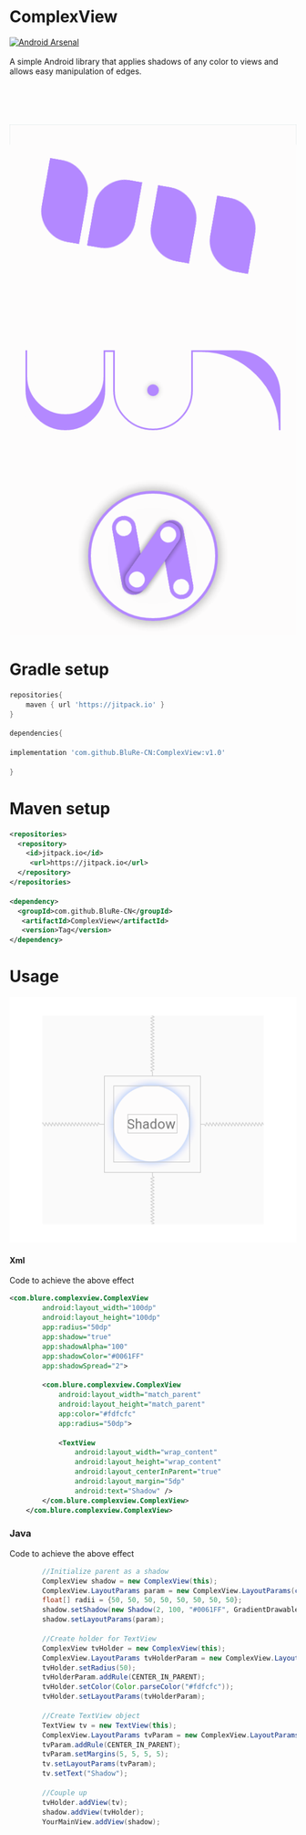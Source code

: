 # ComplexView
[![Android Arsenal]( https://img.shields.io/badge/Android%20Arsenal-ComplexView-green.svg?style=flat )]( https://android-arsenal.com/details/1/7786 )
\
\
A simple Android library that applies shadows of any color to views and allows easy manipulation of edges.
\
\
\
\
\
\
![Alt text](https://github.com/BluRe-CN/ComplexView/blob/master/screenshots/Screenshot_2019-07-23-01-34-06.png "ComplexView sample")

# Gradle setup
``` gradle
repositories{
    maven { url 'https://jitpack.io' }
}

dependencies{

implementation 'com.github.BluRe-CN:ComplexView:v1.0'
    
}
```
# Maven setup

``` xml
<repositories>
  <repository>
    <id>jitpack.io</id>
     <url>https://jitpack.io</url>
  </repository>
</repositories>
    
<dependency>
  <groupId>com.github.BluRe-CN</groupId>
   <artifactId>ComplexView</artifactId>
   <version>Tag</version>
</dependency>
```
# Usage
![Alt text](https://github.com/BluRe-CN/ComplexView/blob/master/screenshots/shadow.PNG "Shadow sample")

#### Xml
Code to achieve the above effect

``` xml
<com.blure.complexview.ComplexView
        android:layout_width="100dp"
        android:layout_height="100dp"
        app:radius="50dp"
        app:shadow="true"
        app:shadowAlpha="100"
        app:shadowColor="#0061FF"
        app:shadowSpread="2">

        <com.blure.complexview.ComplexView
            android:layout_width="match_parent"
            android:layout_height="match_parent"
            app:color="#fdfcfc"
            app:radius="50dp">

            <TextView
                android:layout_width="wrap_content"
                android:layout_height="wrap_content"
                android:layout_centerInParent="true"
                android:layout_margin="5dp"
                android:text="Shadow" />
        </com.blure.complexview.ComplexView>
    </com.blure.complexview.ComplexView>
```
### Java
Code to achieve the above effect
``` java
        //Initialize parent as a shadow
        ComplexView shadow = new ComplexView(this);
        ComplexView.LayoutParams param = new ComplexView.LayoutParams(convertDpToPixel(100), convertDpToPixel(100));
        float[] radii = {50, 50, 50, 50, 50, 50, 50, 50};
        shadow.setShadow(new Shadow(2, 100, "#0061FF", GradientDrawable.RECTANGLE, radii));
        shadow.setLayoutParams(param);

        //Create holder for TextView
        ComplexView tvHolder = new ComplexView(this);
        ComplexView.LayoutParams tvHolderParam = new ComplexView.LayoutParams(ComplexView.LayoutParams.MATCH_PARENT,       ComplexView.LayoutParams.MATCH_PARENT);
        tvHolder.setRadius(50);
        tvHolderParam.addRule(CENTER_IN_PARENT);
        tvHolder.setColor(Color.parseColor("#fdfcfc"));
        tvHolder.setLayoutParams(tvHolderParam);

        //Create TextView object
        TextView tv = new TextView(this);
        ComplexView.LayoutParams tvParam = new ComplexView.LayoutParams(ComplexView.LayoutParams.WRAP_CONTENT, ComplexView.LayoutParams.WRAP_CONTENT);
        tvParam.addRule(CENTER_IN_PARENT);
        tvParam.setMargins(5, 5, 5, 5);
        tv.setLayoutParams(tvParam);
        tv.setText("Shadow");
        
        //Couple up
        tvHolder.addView(tv);
        shadow.addView(tvHolder);
        YourMainView.addView(shadow);

 ```
